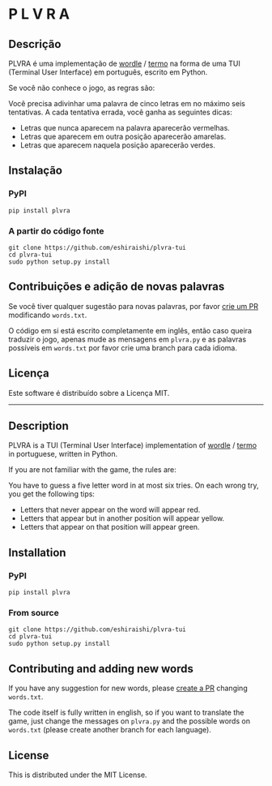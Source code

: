 # P L V R A

## Descrição

PLVRA é uma implementação de [wordle](https://www.powerlanguage.co.uk/wordle/) / [termo](term.ooo) na forma de uma TUI (Terminal User Interface) em português, escrito em Python.

Se você não conhece o jogo, as regras são:

Você precisa adivinhar uma palavra de cinco letras em no máximo seis tentativas. A cada tentativa errada, você ganha as seguintes dicas:

* Letras que nunca aparecem na palavra aparecerão vermelhas.
* Letras que aparecem em outra posição aparecerão amarelas.
* Letras que aparecem naquela posição aparecerão verdes.

## Instalação

### PyPI

```shell
pip install plvra
```

### A partir do código fonte

```shell
git clone https://github.com/eshiraishi/plvra-tui
cd plvra-tui
sudo python setup.py install
```

## Contribuições e adição de novas palavras

Se você tiver qualquer sugestão para novas palavras, por favor [crie um PR](https://github.com/eshiraishi/plvra-tui/pulls/new) modificando `words.txt`.

O código em si está escrito completamente em inglês, então caso queira traduzir o jogo, apenas mude as mensagens em `plvra.py` e as palavras possíveis em `words.txt` por favor crie uma branch para cada idioma.

## Licença

Este software é distribuído sobre a Licença MIT.

---

## Description

PLVRA is a TUI (Terminal User Interface) implementation of [wordle](https://www.powerlanguage.co.uk/wordle/) / [termo](term.ooo) in portuguese, written in Python.

If you are not familiar with the game, the rules are:

You have to guess a five letter word in at most six tries. On each wrong try, you get the following tips:

* Letters that never appear on the word will appear red.
* Letters that appear but in another position will appear yellow.
* Letters that appear on that position will appear green.

## Installation

### PyPI

```shell
pip install plvra
```

### From source

```shell
git clone https://github.com/eshiraishi/plvra-tui
cd plvra-tui
sudo python setup.py install
```
## Contributing and adding new words

If you have any suggestion for new words, please [create a PR](https://github.com/eshiraishi/plvra-tui/pulls/new) changing `words.txt`.

The code itself is fully written in english, so if you want to translate the game, just change the messages on `plvra.py` and the possible words on `words.txt` (please create another branch for each language).

## License

This is distributed under the MIT License.

